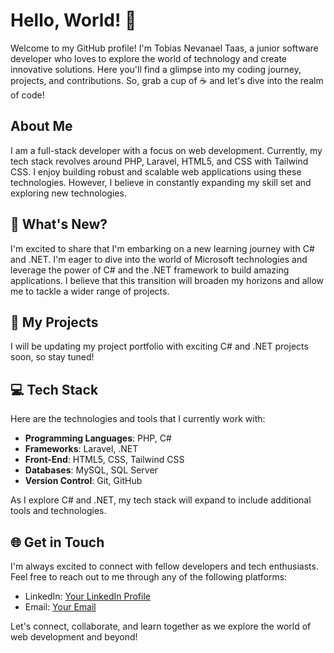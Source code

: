 # Hello, World! 👋

Welcome to my GitHub profile! I'm Tobias Nevanael Taas, a junior software developer who loves to explore the world of technology and create innovative solutions. Here you'll find a glimpse into my coding journey, projects, and contributions. So, grab a cup of ☕️ and let's dive into the realm of code!

## About Me

I am a full-stack developer with a focus on web development. Currently, my tech stack revolves around PHP, Laravel, HTML5, and CSS with Tailwind CSS. I enjoy building robust and scalable web applications using these technologies. However, I believe in constantly expanding my skill set and exploring new technologies.

## 🌟 What's New?

I'm excited to share that I'm embarking on a new learning journey with C# and .NET. I'm eager to dive into the world of Microsoft technologies and leverage the power of C# and the .NET framework to build amazing applications. I believe that this transition will broaden my horizons and allow me to tackle a wider range of projects.

## 🚀 My Projects

I will be updating my project portfolio with exciting C# and .NET projects soon, so stay tuned!

## 💻 Tech Stack

Here are the technologies and tools that I currently work with:

- **Programming Languages**: PHP, C#
- **Frameworks**: Laravel, .NET
- **Front-End**: HTML5, CSS, Tailwind CSS
- **Databases**: MySQL, SQL Server
- **Version Control**: Git, GitHub

As I explore C# and .NET, my tech stack will expand to include additional tools and technologies.

## 🌐 Get in Touch

I'm always excited to connect with fellow developers and tech enthusiasts. Feel free to reach out to me through any of the following platforms:

- LinkedIn: [Your LinkedIn Profile](https://www.linkedin.com/in/tobias-taas/)
- Email: [Your Email](mailto:tobiasnevanael@gmail.com)

Let's connect, collaborate, and learn together as we explore the world of web development and beyond!
